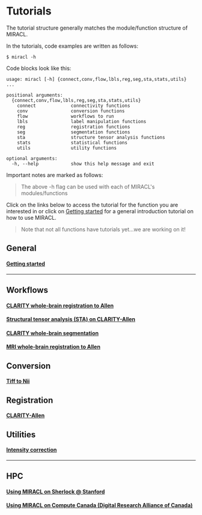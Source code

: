# Tutorials

The tutorial structure generally matches the module/function structure of MIRACL.

In the tutorials, code examples are written as follows:

```
$ miracl -h
```

Code blocks look like this:

```
usage: miracl [-h] {connect,conv,flow,lbls,reg,seg,sta,stats,utils} ...

positional arguments:
  {connect,conv,flow,lbls,reg,seg,sta,stats,utils}
    connect             connectivity functions
    conv                conversion functions
    flow                workflows to run
    lbls                label manipulation functions
    reg                 registration functions
    seg                 segmentation functions
    sta                 structure tensor analysis functions
    stats               statistical functions
    utils               utility functions

optional arguments:
  -h, --help            show this help message and exit
```

Important notes are marked as follows:

> The above -h flag can be used with each of MIRACL's modules/functions

Click on the links below to access the tutorial for the function you are 
interested in or click on [Getting started](./tutorials/beginner/getting_started.md)
for a general introduction tutorial on how to use MIRACL.

> Note that not all functions have tutorials yet...we are working on it!

## General

#### [Getting started](./tutorials/beginner/getting_started.md)

---

## Workflows

#### [CLARITY whole-brain registration to Allen](./tutorials/clar_reg/clar_reg.md)

#### [Structural tensor analysis (STA) on CLARITY-Allen](./tutorials/sta/sta.md)

#### [CLARITY whole-brain segmentation](./tutorials/clar_seg/clar_seg.md)

#### [MRI whole-brain registration to Allen](./tutorials/mri_reg/mri_reg.md)

## Conversion

#### [Tiff to Nii](./tutorials/tiff_to_nii/tiff_to_nii.md)

## Registration

#### [CLARITY-Allen](./tutorials/registration/reg_clarity-allen/reg_clarity-allen.md)

## Utilities

#### [Intensity correction](./tutorials/int_corr/int_corr.md)

---

## HPC

#### [Using MIRACL on Sherlock @ Stanford](./tutorials/sherlock/sherlock.md)

#### [Using MIRACL on Compute Canada (Digital Research Alliance of Canada)](./tutorials/compute_canada/compute_canada.md)
